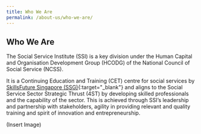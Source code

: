 ```yaml
---
title: Who We Are
permalink: /about-us/who-we-are/
---
```


## Who We Are   

The Social Service Institute (SSI) is a key division under the Human Capital and Organisation Development Group (HCODG) of the National Council of Social Service (NCSS).

It is a Continuing Education and Training (CET) centre for social services by [SkillsFuture Singapore (SSG)](http://www.skillsfuture.sg/){:target="_blank"}    and aligns to the Social Service Sector Strategic Thrust (4ST) by developing skilled professionals and the capability of the sector. This is achieved through SSI’s leadership and partnership with stakeholders, agility in providing relevant and quality training and spirit of innovation and entrepreneurship.   

(Insert Image)

